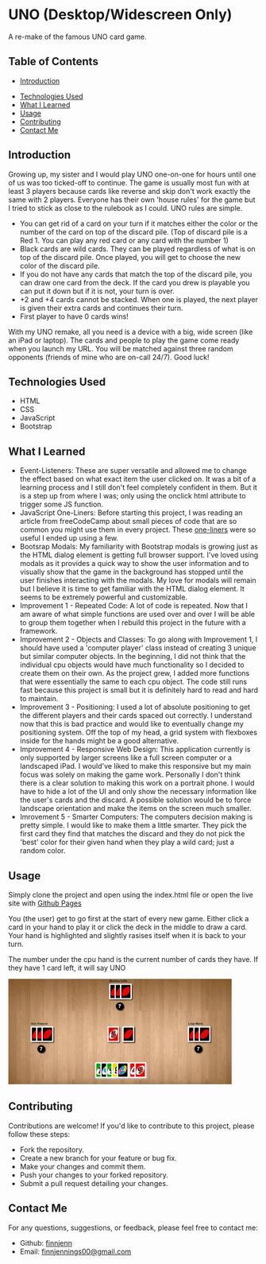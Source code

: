 # UNO (Desktop/Widescreen Only)

A re-make of the famous UNO card game.

## Table of Contents

- [Introduction](#introduction)
<!-- - [Features](#features) -->
- [Technologies Used](#technologiesUsed)
- [What I Learned](#whatILearned)
- [Usage](#usage)
- [Contributing](#contributing)
- [Contact Me](#contactMe)

<h2 id="introduction">Introduction</h2>

Growing up, my sister and I would play UNO one-on-one for hours until one of us was too ticked-off to continue. The game is usually most fun with at least 3 players because cards like reverse and skip don't work exactly the same with 2 players. Everyone has their own 'house rules' for the game but I tried to stick as close to the rulebook as I could. UNO rules are simple.

- You can get rid of a card on your turn if it matches either the color or the number of the card on top of the discard pile.
  (Top of discard pile is a Red 1. You can play any red card or any card with the number 1)
- Black cards are wild cards. They can be played regardless of what is on top of the discard pile. Once played, you will get to choose the new color of the discard pile.
- If you do not have any cards that match the top of the discard pile, you can draw one card from the deck. If the card you drew is playable you can put it down but if it is not, your turn is over.
- +2 and +4 cards cannot be stacked. When one is played, the next player is given their extra cards and continues their turn.
- First player to have 0 cards wins!

With my UNO remake, all you need is a device with a big, wide screen (like an iPad or laptop). The cards and people to play the game come ready when you launch my URL. You will be matched against three random opponents (friends of mine who are on-call 24/7). Good luck!

<!-- <h2 id="features">Features</h2> -->

<h2 id="technologiesUsed">Technologies Used</h2>

- HTML
- CSS
- JavaScript
- Bootstrap

<h2 id="whatILearned">What I Learned</h2>

- Event-Listeners: These are super versatile and allowed me to change the effect based on what exact item the user clicked on. It was a bit of a learning process and I still don't feel completely confident in them. But it is a step up from where I was; only using the onclick html attribute to trigger some JS function.
- JavaScript One-Liners: Before starting this project, I was reading an article from freeCodeCamp about small pieces of code that are so common you might use them in every project. These <a href="https://www.freecodecamp.org/news/javascript-one-liners-to-use-in-every-project/">one-liners</a> were so useful I ended up using a few.
- Bootsrap Modals: My familiarity with Bootstrap modals is growing just as the HTML dialog element is getting full browser support. I've loved using modals as it provides a quick way to show the user information and to visually show that the game in the background has stopped until the user finishes interacting with the modals. My love for modals will remain but I believe it is time to get familiar with the HTML dialog element. It seems to be extremely powerful and customizable.
- Improvement 1 - Repeated Code: A lot of code is repeated. Now that I am aware of what simple functions are used over and over I will be able to group them together when I rebuild this project in the future with a framework.
- Improvement 2 - Objects and Classes: To go along with Improvement 1, I should have used a 'computer player' class instead of creating 3 unique but similar computer objects. In the beginning, I did not think that the individual cpu objects would have much functionality so I decided to create them on their own. As the project grew, I added more functions that were essentially the same to each cpu object. The code still runs fast because this project is small but it is definitely hard to read and hard to maintain.
- Improvement 3 - Positioning: I used a lot of absolute positioning to get the different players and their cards spaced out correctly. I understand now that this is bad practice and would like to eventually change my positioning system. Off the top of my head, a grid system with flexboxes inside for the hands might be a good alternative.
- Improvement 4 - Responsive Web Design: This application currently is only supported by larger screens like a full screen computer or a landscaped iPad. I would've liked to make this responsive but my main focus was solely on making the game work. Personally I don't think there is a clear solution to making this work on a portrait phone. I would have to hide a lot of the UI and only show the necessary information like the user's cards and the discard. A possible solution would be to force landscape orientation and make the items on the screen much smaller.
- Imrovement 5 - Smarter Computers: The computers decision making is pretty simple. I would like to make them a little smarter. They pick the first card they find that matches the discard and they do not pick the 'best' color for their given hand when they play a wild card; just a random color.

<h2 id="usage">Usage</h2>

Simply clone the project and open using the index.html file or open the live site with <a href="https://finnjenn.github.io/knowYourTypeV2/">Github Pages</a>

You (the user) get to go first at the start of every new game. Either click a card in your hand to play it or click the deck in the middle to draw a card. Your hand is highlighted and slightly rasises itself when it is back to your turn.

The number under the cpu hand is the current number of cards they have. If they have 1 card left, it will say UNO

<img src='screenshot.png' style='width:450px;'>

<h2 id="contributing">Contributing</h2>

Contributions are welcome! If you'd like to contribute to this project, please follow these steps:

- Fork the repository.
- Create a new branch for your feature or bug fix.
- Make your changes and commit them.
- Push your changes to your forked repository.
- Submit a pull request detailing your changes.

<h2 id="contactMe">Contact Me</h2>

For any questions, suggestions, or feedback, please feel free to contact me:

- Github: <a href="https://github.com/finnjenn">finnjenn</a>
- Email: <a href="mailto:finnjennings00@gmail.com">finnjennings00@gmail.com</a>
